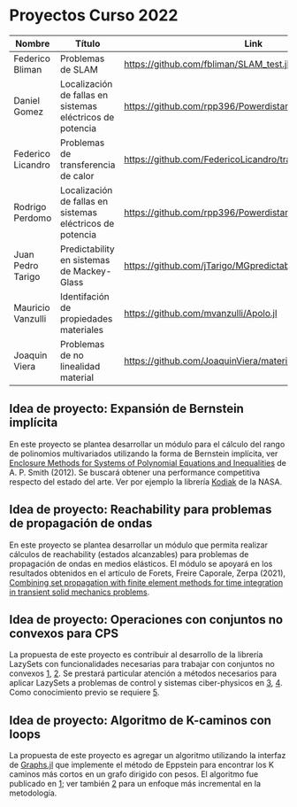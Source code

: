 # Proyectos Curso 2022

|Nombre|Título|Link|
|------|------------------|----|
|Federico Bliman|Problemas de SLAM|https://github.com/fbliman/SLAM_test.jl|
|Daniel Gomez|Localización de fallas en sistemas eléctricos de potencia|https://github.com/rpp396/Powerdistancer/|
|Federico Licandro|Problemas de transferencia de calor|https://github.com/FedericoLicandro/transferencia_interactivo|
|Rodrigo Perdomo|Localización de fallas en sistemas eléctricos de potencia|https://github.com/rpp396/Powerdistancer/|
|Juan Pedro Tarigo|Predictability en sistemas de Mackey-Glass|https://github.com/jTarigo/MGpredictability|
|Mauricio Vanzulli|Identifación de propiedades materiales|https://github.com/mvanzulli/Apolo.jl|
|Joaquin Viera|Problemas de no linealidad material|https://github.com/JoaquinViera/materialNonLinearity.jl|

## Idea de proyecto: Expansión de Bernstein implícita

En este proyecto se plantea desarrollar un módulo para el cálculo del rango de polinomios multivariados utilizando la forma de Bernstein implícita, ver [Enclosure Methods for Systems of Polynomial Equations and Inequalities](https://d-nb.info/1028327854/34) de A. P. Smith (2012). Se buscará obtener una performance competitiva respecto del estado del arte. Ver por ejemplo la librería [Kodiak](https://github.com/nasa/Kodiak) de la NASA.

## Idea de proyecto: Reachability para problemas de propagación de ondas

En este proyecto se plantea desarrollar un módulo que permita realizar cálculos de reachability (estados alcanzables) para problemas de propagación de ondas en medios elásticos. El módulo se apoyará en los resultados obtenidos en el artículo de Forets, Freire Caporale, Zerpa (2021), [Combining set propagation with finite element methods for time integration in transient solid mechanics problems](https://dl.acm.org/doi/abs/10.1016/j.compstruc.2021.106699).

## Idea de proyecto: Operaciones con conjuntos no convexos para CPS

La propuesta de este proyecto es contribuir al desarrollo de la librería LazySets con funcionalidades necesarias para trabajar con conjuntos no convexos [1](https://github.com/JuliaReach/LazySets.jl/issues/3047), [2](https://github.com/JuliaReach/LazySets.jl/issues/1895). Se prestará particular atención a métodos necesarios para aplicar LazySets a problemas de control y sistemas ciber-physicos en [3](https://github.com/dionysos-dev/Dionysos.jl), [4](https://github.com/dionysos-dev/Dionysos.jl/issues/171). Como conocimiento previo se requiere [5](https://proceedings.juliacon.org/papers/10.21105/jcon.00097).

## Idea de proyecto: Algoritmo de K-caminos con loops

La propuesta de este proyecto es agregar un algoritmo utilizando la interfaz de [Graphs.jl](https://github.com/JuliaGraphs/Graphs.jl/) que implemente el método de Eppstein para encontrar los K caminos más cortos en un grafo dirigido con pesos. El algoritmo fue publicado en [1](https://www.ics.uci.edu/~eppstein/pubs/Epp-SJC-98.pdf); ver también [2](https://codeforces.com/blog/entry/102085) para un enfoque más incremental en la metodología.
